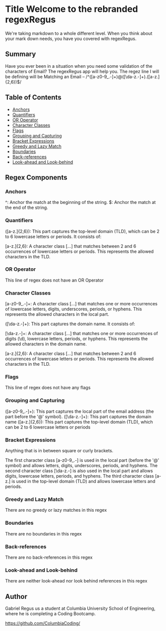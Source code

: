 # Title Welcome to the rebranded regexRegus

We're taking markdown to a whole different level. When you think about your mark down needs, you have you covered with regexRegus.

## Summary

Have you ever been in a situation when you need some validation of the characters of Email? The regexRegus app will help you.
The regez line I will be defining will be Matching an Email – /^([a-z0-9_\.-]+)@([\da-z\.-]+)\.([a-z\.]{2,6})$/

## Table of Contents

- [Anchors](#anchors)
- [Quantifiers](#quantifiers)
- [OR Operator](#or-operator)
- [Character Classes](#character-classes)
- [Flags](#flags)
- [Grouping and Capturing](#grouping-and-capturing)
- [Bracket Expressions](#bracket-expressions)
- [Greedy and Lazy Match](#greedy-and-lazy-match)
- [Boundaries](#boundaries)
- [Back-references](#back-references)
- [Look-ahead and Look-behind](#look-ahead-and-look-behind)

## Regex Components

### Anchors
^: Anchor the match at the beginning of the string.
$: Anchor the match at the end of the string.


### Quantifiers
([a-z\.]{2,6}): This part captures the top-level domain (TLD), which can be 2 to 6 lowercase letters or periods. It consists of:

[a-z\.]{2,6}: A character class [...] that matches between 2 and 6 occurrences of lowercase letters or periods. This represents the allowed characters in the TLD.

### OR Operator
This line of regex does not have an OR Operator

### Character Classes
[a-z0-9_\.-]+: A character class [...] that matches one or more occurrences of lowercase letters, digits, underscores, periods, or hyphens. This represents the allowed characters in the local part.

([\da-z\.-]+): This part captures the domain name. It consists of:

[\da-z\.-]+: A character class [...] that matches one or more occurrences of digits (\d), lowercase letters, periods, or hyphens. This represents the allowed characters in the domain name.

[a-z\.]{2,6}: A character class [...] that matches between 2 and 6 occurrences of lowercase letters or periods. This represents the allowed characters in the TLD.


### Flags
This line of regex does not have any flags

### Grouping and Capturing
([a-z0-9_\.-]+): This part captures the local part of the email address (the part before the '@' symbol).
([\da-z\.-]+): This part captures the domain name
([a-z\.]{2,6}): This part captures the top-level domain (TLD), which can be 2 to 6 lowercase letters or periods

### Bracket Expressions
Anything that is in between square or curly brackets.

The first character class [a-z0-9_\.-] is used in the local part (before the '@' symbol) and allows letters, digits, underscores, periods, and hyphens.
The second character class [\da-z\.-] is also used in the local part and allows digits, lowercase letters, periods, and hyphens.
The third character class [a-z\.] is used in the top-level domain (TLD) and allows lowercase letters and periods.

### Greedy and Lazy Match
There are no greedy or lazy matches in this regex 

### Boundaries
There are no boundaries in this regex 

### Back-references
There are no back-references in this regex 

### Look-ahead and Look-behind
There are neither look-ahead nor look behind references in this regex

## Author
Gabriel Regus us a student at Columbia University School of Engineering, where he is completing a Coding Bootcamp.  

https://github.com/ColumbiaCoding/